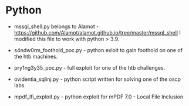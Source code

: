 # Python
- mssql_shell.py belongs to Alamot - https://github.com/Alamot/alamot.github.io/tree/master/mssql_shell
  I modified this file to work with python > 3.9.

- s4ndw0rm_foothold_poc.py - python exloit to gain foothold on one of the htb machines.
- pry1ng3y35_poc.py - full exploit for one of the htb challenges.
- ovidentia_sqlinj.py - python script written for solving one of the oscp labs.
- mpdf_lfi_exploit.py - python exploit for mPDF 7.0 - Local File Inclusion
